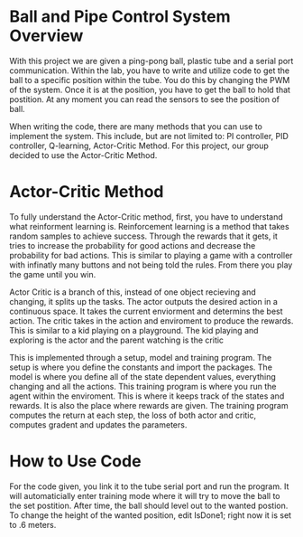 # Ball and Pipe Control System Overview
With this project we are given a ping-pong ball, plastic tube and a serial port communication. Within the lab, you have to write and utilize code to get the ball to a specific position within the tube. You do this by changing the PWM of the system. Once it is at the position, you have to get the ball to hold that postition. At any moment you can read the sensors to see the position of ball. 

When writing the code, there are many methods that you can use to implement the system. This include, but are not limited to: PI controller, PID controller, Q-learning, Actor-Critic Method. For this project, our group decided to use the Actor-Critic Method. 

# Actor-Critic Method
To fully understand the Actor-Critic method, first, you have to understand what reinforment learning is. Reinforcement learning is a method that takes random samples to achieve success. Through the rewards that it gets, it tries to increase the probability for good actions and decrease the probability for bad actions. This is similar to playing a game with a controller with infinatly many buttons and not being told the rules. From there you play the game until you win.

Actor Critic is a branch of this, instead of one object recieving and changing, it splits up the tasks. The actor outputs the desired action in a continuous space. It takes the current enviorment and determins the best action. The critic takes in the action and enviroment to produce the rewards. This is similar to a kid playing on a playground. The kid playing and exploring is the actor and the parent watching is the critic

This is implemented through a setup, model and training program. The setup is where you define the constants and import the packages. The model is where you define all of the state dependent  values, everything changing and all the actions. This training program is where you run the agent within the enviroment. This is where it keeps track of the states and rewards. It is also the place where rewards are given. The training program computes the return at each step, the loss of both actor and critic, computes gradent and updates the parameters. 

# How to Use Code
For the code given, you link it to the tube serial port and run the program. It will automaticially enter training mode where it will try to move the ball to the set postition. After time, the ball should level out to the wanted postion. To change the height of the wanted position, edit IsDone1; right now it is set to .6 meters. 

